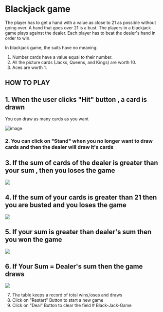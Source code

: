 # Blackjack game
The player has to get a hand with a value as close to 21 as possible without going over. 
A hand that goes over 21 is a bust. 
The players in a blackjack game plays against the dealer. Each player has to beat the dealer's hand in order to win.

In blackjack game, the suits have no meaning. 
1. Number cards have a value equal to their number.
2. All the picture cards (Jacks, Queens, and Kings) are worth 10. 
3. Aces are worth 1.


## HOW TO PLAY

## 1. When the user clicks "Hit" button , a card is drawn
You can draw as many cards as you want

![image](https://github.com/TheArushiSingh/Web-dev-mini-projects/blob/main/Blackjack%20Game/readme%20images/img1.PNG)

### 2. You can click on "Stand" when you no longer want to draw cards and then the dealer will draw it's cards

## 3. If the sum of cards of the dealer is greater than your sum , then you loses the game

![](https://github.com/TheArushiSingh/Web-dev-mini-projects/blob/main/Blackjack%20Game/readme%20images/img2.PNG)


## 4. If the sum of your cards is greater than 21 then you are busted and you loses the game

![](https://github.com/TheArushiSingh/Web-dev-mini-projects/blob/main/Blackjack%20Game/readme%20images/img3.PNG)

## 5. If your sum is greater than dealer's sum then you won the game

![](https://github.com/TheArushiSingh/Web-dev-mini-projects/blob/main/Blackjack%20Game/readme%20images/img4.PNG)

## 6. If Your Sum = Dealer's sum then the game draws

![](https://github.com/TheArushiSingh/Web-dev-mini-projects/blob/main/Blackjack%20Game/readme%20images/img5.PNG)


7. The table keeps a record of total wins,loses and draws
8. Click on "Restart" Button to start a new game
9. Click on "Deal" Button to clear the field
#   B l a c k - J a c k - G a m e  
 